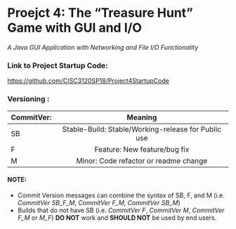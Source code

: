 # Proejct 4: The “Treasure Hunt” Game with GUI and I/O
 *A Java GUI Application with Networking and File I/O Functionality*

### Link to Project Startup Code:
https://github.com/CISC3120SP18/Project4StartupCode

### Versioning :
| CommitVer:    | Meaning                                            |  
| ------------- |:--------------------------------------------------:|
| SB            | Stable-Build: Stable/Working-release for Public use| 
| F             | Feature: New feature/bug fix                       |
| M             | Minor: Code refactor or readme change              |  

#### NOTE:
- Commit Version messages can combine the syntax of SB, F, and M (i.e. *CommitVer SB_F_M*, *CommitVer F_M*, *CommitVer SB_M*)
- Builds that do not have SB (i.e. *CommitVer F*, *CommitVer M*, *CommitVer F_M* or *M_F*)
**DO NOT** work and **SHOULD NOT** be used by end users.
